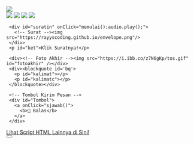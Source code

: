
<html><meta charset='UTF-8'/><meta content='width=device-width, initial-scale=1, user-scalable=1, minimum-scale=1, maximum-scale=5' name='viewport'/><meta content='IE=edge' http-equiv='X-UA-Compatible'/>

  <script src="https://cdn.jsdelivr.net/npm/sweetalert2@11.0.19/dist/sweetalert2.all.min.js"></script>
  <script src="https://unpkg.com/typeit@8.7.0/dist/index.umd.js"></script>
  <link href="https://htmlku.com/dariku/style.css" rel="stylesheet" type="text/css" />

<head>
<title>Script HTML Pesan Dariku - feeldream</title>
</head>
<body>
	
   <div id="bodyblur">
     <!-- Wallpaper / Background --><img src="https://feeldreams.github.io/pics/awan/2.jpg" id="wallpaper"/>
   </div>
  
  <div class="kumpulanstiker">
         <!-- Stiker untuk Konten -->
         <img src="https://htmlku.com/0/panda/pusn.gif" id="fotoakhir1"/>
         <img src="https://feeldreams.github.io/mndkat.gif" id="fotoakhir2"/>
         <img src="https://i.ibb.co/xGc2wBh/cartoons.gif" id="fotoakhir3"/>
         <img src="https://htmlku.com/0/panda/gemoy.gif" id="fotoakhir4"/>
  </div>

   <div id='Content'>
   	
     <div id="suratin" onClick="memulai();audio.play();">
       <!-- Surat --><img src="https://rayyscoding.github.io/envelope.png"/>
     </div>
     <p id="ket">Klik Suratnya!</p>
   
     <div><!-- Foto Akhir --><img src="https://i.ibb.co/z7N6gKp/tos.gif" id="fotoakhir" /></div>
     <div><blockquote id='bq'>
       <p id="kalimat"></p>
       <p id="kalimatc"></p>
     </blockquote></div>
   
     <!-- Tombol Kirim Pesan -->
     <div id="Tombol">
       <a onClick="sjawab()">
         <b>💌 Balas</b>
       </a>
     </div>
     
   </div>

<div class='sticky-ad' id='sticky-ad'>
 <div class='adB'><a rel="dofollow" href='https://bit.ly/htmlfeeldream'>Lihat Script HTML Lainnya di Sini!</a></div>
<button aria-label='Close this ad' class='sticky-ad-close-button' onclick='hilangkan();'/>
</div>

<script src="https://htmlku.com/dariku/script.js"></script>

<!-- Ganti Kata², Foto, Lagu di bawah ya
1) Upload foto ke https://postimages.org
     buat dapetin linknya
2) Ganti Lagu Upload ke replit.com
     atau bisa juga ke mailboxdrive.com -->

<script type="text/javascript">
       async function jawab(){await swals.fire('Kirim pesan ke WhatsApp aku, ya!');window.location = "https://api.whatsapp.com/send?phone=&text=" + pesanwhatsapp;}

       async function pertama(){
         audio = new Audio('https://feeldreams.github.io/almostday.mp3');setTimeout(showDiv,100);
       } pertama();
	
       
       async function pesan(){
             	await swalst.fire({
                  title: 'Heyy kamuuu! 😍', 
                  imageUrl: '' + fotoakhir1.src,
                  });   	
                 await swalst.fire({
                  title: 'Semangat Jalani Harinya yaa 🥳',
                  imageUrl: '' + fotoakhir2.src,
                  });
                 await swalst.fire({
                  title: 'Tetap Jaga Kesehatan yaa 🫶',
                  imageUrl: '' + fotoakhir3.src,
                  });
                 await swalst.fire({
                  title: 'Dan Jangan Telat Makan 😍',
                  imageUrl: '' + fotoakhir4.src,
                  });
                  
                  katangetik = "<b>Terakhir, aku cuma mau bilang:</b><br><br><i>im very lucky to have you!</i> aku suka<br>semua tentang kamu, aku suka banget<br>denger suara kamu yang selalu bikin<br>aku tenang, pokoknya aku suka<br>semuanya tentang kamu.<br><br>Tetaplah menjadi tujuanku yaa, jangan<br>menjauh, jangan pergi, dan jangan<br>berpindah ke lain hati, aku sayang<br>kamu selaluuu <333333";
                  katangetik2 = "<i>i love uuuu 💞🤍💝❣️</i>";
                  
                  pesanwhatsapp = "ilvyou too 💞🤍💝❣️";
                 setTimeout(kpemb,200);
            }
</script>
</body>
</html>
